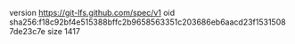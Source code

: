 version https://git-lfs.github.com/spec/v1
oid sha256:f18c92bf4e515388bffc2b9658563351c203686eb6aacd23f15315087de23c7e
size 1417
